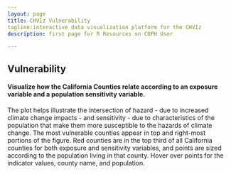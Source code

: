 ```yaml
---
layout: page
title: CHVIz Vulnerability
tagline:interactive data visualization platform for the CHVIz
description: first page for R Resources on CDPH User

---
```


## Vulnerability 

#### Visualize how the California Counties relate according to an exposure variable and a population sensitivity variable. 

The plot helps illustrate the intersection of hazard - due to increased climate change impacts - and sensitivity - due to characteristics of the population that make them more susceptible to the hazards of climate change. The most vulnerable counties appear in top and right-most portions of the figure. Red counties are in the top third of all California counties for both exposure and sensitivity variables, and points are sized according to the population living in that county. Hover over points for the indicator values, county name, and population. 
